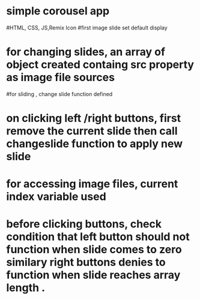 # simple corousel app
#HTML, CSS, JS,Remix Icon
#first image slide set default display
# for changing slides, an array of object created containg src property as image file sources
#for sliding , change slide function defined 
# on clicking left /right buttons, first remove the current slide then call changeslide function to apply new slide
# for accessing image files, current index variable used
# before clicking buttons, check condition that left button should not function when slide comes to zero similary right buttons denies to function when slide reaches array length .